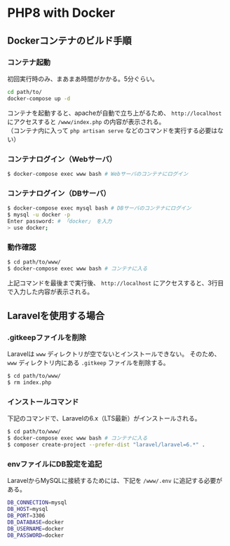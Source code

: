 # PHP8 with Docker

## Dockerコンテナのビルド手順

### コンテナ起動
初回実行時のみ、まあまあ時間がかかる。5分ぐらい。
```sh
cd path/to/
docker-compose up -d
```

コンテナを起動すると、apacheが自動で立ち上がるため、 `http://localhost` にアクセスすると `/www/index.php` の内容が表示される。  
（コンテナ内に入って `php artisan serve` などのコマンドを実行する必要はない）

### コンテナログイン（Webサーバ）

```sh
$ docker-compose exec www bash # Webサーバのコンテナにログイン
```

### コンテナログイン（DBサーバ）

```sh
$ docker-compose exec mysql bash # DBサーバのコンテナにログイン
$ mysql -u docker -p
Enter password: # 「docker」 を入力
> use docker;
```

### 動作確認
```sh
$ cd path/to/www/
$ docker-compose exec www bash # コンテナに入る
```

上記コマンドを最後まで実行後、 `http://localhost` にアクセスすると、3行目で入力した内容が表示される。

## Laravelを使用する場合
### .gitkeepファイルを削除
Laravelは `www` ディレクトリが空でないとインストールできない。
そのため、 `www` ディレクトリ内にある `.gitkeep` ファイルを削除する。

```sh
$ cd path/to/www/
$ rm index.php
```

### インストールコマンド
下記のコマンドで、Laravelの6.x（LTS最新）がインストールされる。

```sh
$ cd path/to/www/
$ docker-compose exec www bash # コンテナに入る
$ composer create-project --prefer-dist "laravel/laravel=6.*" .
```

### envファイルにDB設定を追記
LaravelからMySQLに接続するためには、下記を `/www/.env` に追記する必要がある。

```sh
DB_CONNECTION=mysql
DB_HOST=mysql
DB_PORT=3306
DB_DATABASE=docker
DB_USERNAME=docker
DB_PASSWORD=docker
```
